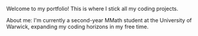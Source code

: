 Welcome to my portfolio!
This is where I stick all my coding projects.

About me: I'm currently a second-year MMath student at the University of Warwick, expanding my coding horizons in my free time.
